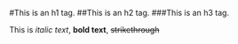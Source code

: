 #This is an h1 tag.
##This is an h2 tag.
###This is an h3 tag.

This is *italic text*, **bold text**,
~~strikethrough~~
